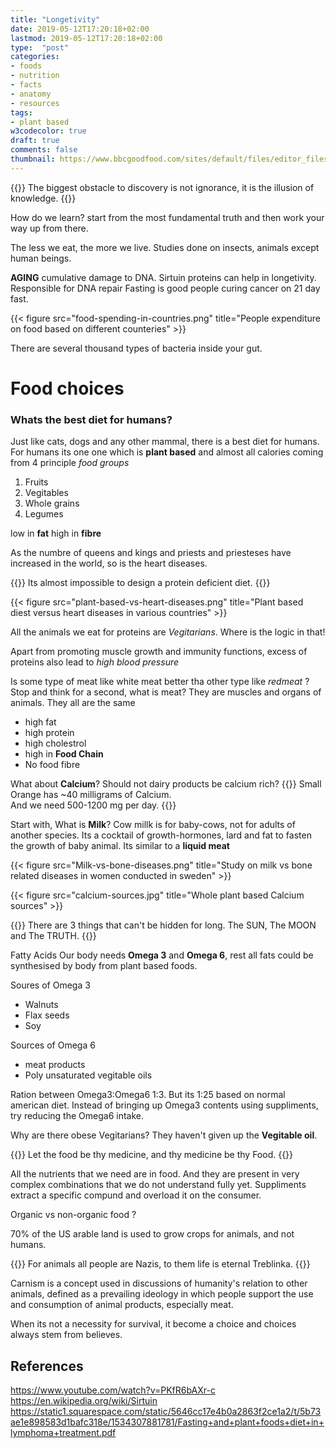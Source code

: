 ```yaml
---
title: "Longetivity"
date: 2019-05-12T17:20:18+02:00
lastmod: 2019-05-12T17:20:18+02:00
type:  "post"
categories:
- foods
- nutrition
- facts
- anatomy
- resources
tags:
- plant based
w3codecolor: true
draft: true
comments: false
thumbnail: https://www.bbcgoodfood.com/sites/default/files/editor_files/2017/11/plant-based-diet-guide-main-image-700-350.jpg
---
```



{{<quote>}}
    The biggest obstacle to discovery is not ignorance,
    it is the illusion of knowledge.
{{</quote>}}

How do we learn?
start from the most fundamental truth and then work your way up from there.

The less we eat, the more we live. Studies done on insects, animals except
human beings.

**AGING** cumulative damage to DNA.
Sirtuin proteins can help in longetivity. Responsible for DNA repair
Fasting is good
people curing cancer on 21 day fast.

{{< figure src="food-spending-in-countries.png" title="People expenditure on food based on different counteries" >}}

There are several thousand types of bacteria inside your gut.

# Food choices

### Whats the best diet for humans?
Just like cats, dogs and any other mammal, there is a best diet for humans. For humans its one one which is **plant based** and almost all calories coming from 4 principle *food groups*

1. Fruits
2. Vegitables
3. Whole grains
4. Legumes

low in **fat** high in **fibre**

As the numbre of queens and kings and priests and priesteses have increased in the world, so is the heart diseases.

{{<quote author="Dr. Micheal Greger">}}
    Its almost impossible to design a protein deficient diet.
{{</quote>}}

{{< figure src="plant-based-vs-heart-diseases.png" title="Plant based diest versus heart diseases in various countries" >}}

All the animals we eat for proteins are *Vegitarians*. Where is the logic in that!

Apart from promoting muscle growth and immunity functions, excess of proteins also lead to *high blood pressure*

Is some type of meat like white meat better tha other type like *redmeat* ?
Stop and think for a second, what is meat? They are muscles and organs of animals. They all are the same

- high fat
- high protein
- high cholestrol
- high in **Food Chain**
- No food fibre

What about **Calcium**? Should not dairy products be calcium rich?
{{<info>}}
    Small Orange has ~40 milligrams of Calcium. <br>
    And we need 500-1200 mg per day.
{{</info>}}

Start with, What is **Milk**?
Cow millk is for baby-cows, not for adults of another species.
Its a cocktail of growth-hormones, lard and fat to fasten the growth of baby animal. Its similar to a **liquid meat**

{{< figure src="Milk-vs-bone-diseases.png" title="Study on milk vs bone related diseases in women conducted in sweden" >}}

{{< figure src="calcium-sources.jpg" title="Whole plant based Calcium sources" >}}

{{<quote author="Buddha">}}
    There are 3 things that can't be hidden for long.
    The SUN, The MOON and The TRUTH.
{{</quote>}}

Fatty Acids
Our body needs **Omega 3** and **Omega 6**, rest all fats could be synthesised by body from plant based foods.

Soures of Omega 3

- Walnuts
- Flax seeds
- Soy

Sources of Omega 6

- meat products
- Poly unsaturated vegitable oils

Ration between Omega3:Omega6 1:3. But its 1:25 based on normal american diet. Instead of bringing up Omega3 contents using suppliments, try reducing the Omega6 intake.

Why are there obese Vegitarians?
They haven't given up the **Vegitable oil**.

{{<quote>}}
    Let the food be thy medicine,
    and thy medicine be thy Food.
{{</quote>}}

All the nutrients that we need are in food. And they are present in very complex combinations that we do not understand fully yet. Suppliments extract a specific compund and overload it on the consumer.

Organic vs non-organic food ?

70% of the US arable land is used to grow crops for animals, and not humans.

{{<quote>}}
    For animals all people are Nazis,
    to them life is eternal Treblinka.
{{</quote>}}

Carnism is a concept used in discussions of humanity's relation to other animals, defined as a prevailing ideology in which people support the use and consumption of animal products, especially meat.

When its not a necessity for survival, it become a choice
and choices always stem from believes.

## References
https://www.youtube.com/watch?v=PKfR6bAXr-c
https://en.wikipedia.org/wiki/Sirtuin
https://static1.squarespace.com/static/5646cc17e4b0a2863f2ce1a2/t/5b73ae1e898583d1bafc318e/1534307881781/Fasting+and+plant+foods+diet+in+lymphoma+treatment.pdf

